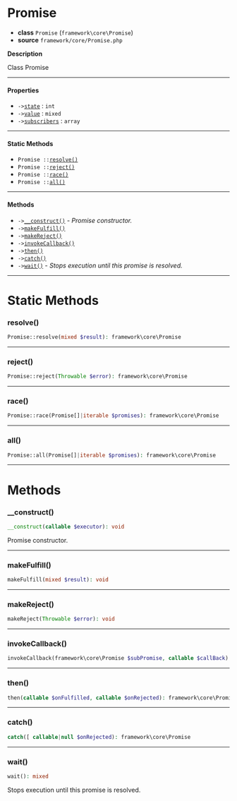 # Promise

- **class** `Promise` (`framework\core\Promise`)
- **source** `framework/core/Promise.php`

**Description**

Class Promise

---

#### Properties

- `->`[`state`](#prop-state) : `int`
- `->`[`value`](#prop-value) : `mixed`
- `->`[`subscribers`](#prop-subscribers) : `array`

---

#### Static Methods

- `Promise ::`[`resolve()`](#method-resolve)
- `Promise ::`[`reject()`](#method-reject)
- `Promise ::`[`race()`](#method-race)
- `Promise ::`[`all()`](#method-all)

---

#### Methods

- `->`[`__construct()`](#method-__construct) - _Promise constructor._
- `->`[`makeFulfill()`](#method-makefulfill)
- `->`[`makeReject()`](#method-makereject)
- `->`[`invokeCallback()`](#method-invokecallback)
- `->`[`then()`](#method-then)
- `->`[`catch()`](#method-catch)
- `->`[`wait()`](#method-wait) - _Stops execution until this promise is resolved._

---
# Static Methods

<a name="method-resolve"></a>

### resolve()
```php
Promise::resolve(mixed $result): framework\core\Promise
```

---

<a name="method-reject"></a>

### reject()
```php
Promise::reject(Throwable $error): framework\core\Promise
```

---

<a name="method-race"></a>

### race()
```php
Promise::race(Promise[]|iterable $promises): framework\core\Promise
```

---

<a name="method-all"></a>

### all()
```php
Promise::all(Promise[]|iterable $promises): framework\core\Promise
```

---
# Methods

<a name="method-__construct"></a>

### __construct()
```php
__construct(callable $executor): void
```
Promise constructor.

---

<a name="method-makefulfill"></a>

### makeFulfill()
```php
makeFulfill(mixed $result): void
```

---

<a name="method-makereject"></a>

### makeReject()
```php
makeReject(Throwable $error): void
```

---

<a name="method-invokecallback"></a>

### invokeCallback()
```php
invokeCallback(framework\core\Promise $subPromise, callable $callBack): void
```

---

<a name="method-then"></a>

### then()
```php
then(callable $onFulfilled, callable $onRejected): framework\core\Promise
```

---

<a name="method-catch"></a>

### catch()
```php
catch([ callable|null $onRejected): framework\core\Promise
```

---

<a name="method-wait"></a>

### wait()
```php
wait(): mixed
```
Stops execution until this promise is resolved.